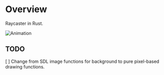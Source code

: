 # Overview

Raycaster in Rust.

![Animation](animation.gif)

## TODO

[ ] Change from SDL image functions for background to pure pixel-based drawing functions. 